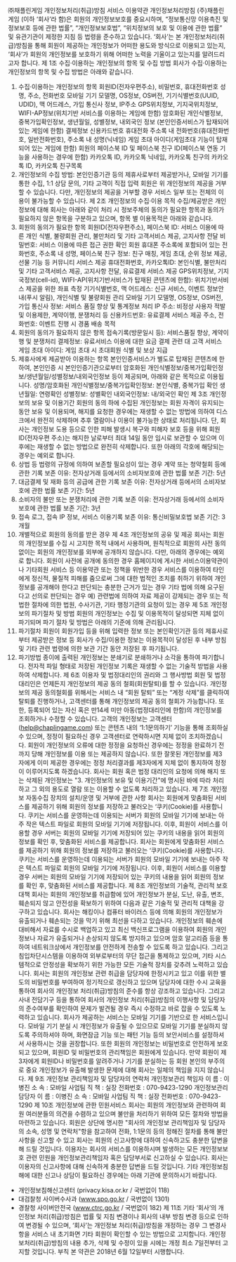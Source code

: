 ㈜채플린게임 개인정보처리(취급)방침
서비스 이용약관
개인정보처리방침
(주)채플린게임 (이하 ‘회사’라 함)은 회원의 개인정보보호를 중요시하며, “정보통신망 이용촉진 및 정보보호 등에 관한 법률”, “개인정보보호법”, “위치정보의 보호 및 이용에 관한 법률” 및 유관기관이 제정한 지침 등 법령을 준수하고 있습니다.
‘회사’는 본 개인정보처리(취급)방침을 통해 회원이 제공하는 개인정보가 어떠한 용도와 방식으로 이용되고 있는지, ‘회사’가 회원의 개인정보를 보호하기 위해 어떠한 노력을 기울이고 있는지를 알려드리고자 합니다.
제 1조 수집·이용하는 개인정보의 항목 및 수집 방법
회사가 수집·이용하는 개인정보의 항목 및 수집 방법은 아래와 같습니다.
1) 수집·이용하는 개인정보의 항목
회원ID(전자우편주소), 비밀번호, 휴대전화번호
성명, 주소, 전화번호
모바일 기기 모델명, OS정보, OS버전, 기기식별번호(UUID, UDID), 맥 어드레스, 가입 통신사 정보, IP주소
GPS위치정보, 기지국위치정보, WIFI-AP정보(위치기반 서비스를 이용하는 게임에 한함)
암호화된 개인식별정보, 중복가입확인정보, 생년월일, 성별정보, 내외국인 정보 (본인인증서비스가 탑재되어 있는 게임에 한함)
결제정보
신용카드번호
휴대전화 주소록 내 전화번호(휴대전화번호, 일반전화번호), 주소록 내 성명(닉네임)
게임 초대 아이디(게임초대 기능이 탑재되어 있는 게임에 한함)
회원의 페이스북 ID 및 페이스북 친구 ID(페이스북 연동 기능을 사용하는 경우에 한함)
카카오톡 ID, 카카오톡 닉네임, 카카오톡 친구의 카카오톡 ID, 카카오톡 친구목록
2) 개인정보의 수집 방법: 본인인증기관 등의 제휴사로부터 제공받거나, 모바일 기기를 통한 수집, 1:1 상담 문의, 기타 고객이 직접 입력
회원은 위 개인정보의 제공을 거부할 수 있습니다. 다만, 개인정보의 제공을 거부할 경우 서비스 일부 또는 전체의 이용이 불가능할 수 있습니다.
제 2조 개인정보의 수집·이용 목적
수집/제공받은 개인정보에 대해 회사는 아래와 같이 처리 시 정보주체의 동의가 필요한 항목과 동의가 필요하지 않은 항목을 구분하고 있으며, 항목 별 이용목적은 아래와 같습니다.
1) 회원의 동의가 필요한 항목
회원ID(전자우편주소), 페이스북 ID: 서비스 이용에 따른 개인 식별, 불량회원 관리, 불만처리 및 기타 고객서비스 제공, 고지사항 전달
비밀번호: 서비스 이용에 따른 접근 권한 확인
회원 휴대폰 주소록에 포함되어 있는 전화번호, 주소록 내 성명, 페이스북 친구 정보: 친구 매칭, 게임 초대, 순위 정보 제공, 선물 기능 등 커뮤니티 서비스 제공
휴대전화번호, 카카오톡ID: 본인식별, 불만처리 및 기타 고객서비스 제공, 고지사항 전달, 유료결제 서비스 제공
GPS위치정보, 기지국정보(cell-id), WIFI-AP(위치기반서비스가 탑재된 콘텐츠에 한함): 위치기반서비스 제공을 위한 좌표 측정
기기식별번호, 맥 어드레스: 신규 서비스, 이벤트 정보안내(푸시 알림), 개인식별 및 불량회원 관리
모바일 기기 모델명, OS정보, OS버전, 가입 통신사 정보: 서비스 품질 향상 및 통계정보 처리
IP 주소: 비정상 사용자 적발 및 이용제한, 계약이행, 분쟁처리 등
신용카드번호: 유료결제 서비스 제공
주소, 전화번호: 이벤트 진행 시 경품 배송 목적
2) 회원의 동의가 필요하지 않은 항목
접속기록(방문일시 등): 서비스품질 향상, 계약이행 및 분쟁처리
결제정보: 유료서비스 이용에 대한 요금 결제 관련 대 고객 서비스
게임 초대 아이디: 게임 초대 시 초대회원 식별 및 보상 지급
3) 제휴사에게 제공받아 이용하는 항목
본인인증서비스가 별도로 탑재된 콘텐츠에 한하여, 본인인증 시 본인인증기관으로부터 암호화된 개인식별정보/중복가입확인정보/생년월일/성별정보/내외국인정보 등이 제공되며, 아래와 같은 목적으로 이용됩니다.
성명/암호화된 개인식별정보/중복가입확인정보: 본인식별, 중복가입 확인
생년월일: 연령확인
성별정보: 성별확인
내외국인정보: 내/외국인 확인
제 3조 개인정보의 보유 및 이용기간
회원의 동의 하에 수집된 개인정보는 회원 자격이 유지되는 동안 보유 및 이용되며, 해지를 요청한 경우에는 재생할 수 없는 방법에 의하여 디스크에서 완전히 삭제하며 추후 열람이나 이용이 불가능한 상태로 처리됩니다.
단, 회사는 개인정보 도용 등으로 인한 피해 발생시 복구와 피해자 보호 등을 위해 회원ID(전자우편 주소)는 해지한 날로부터 최대 14일 동안 임시로 보관할 수 있으며 이후에는 재생할 수 없는 방법으로 완전히 삭제합니다. 또한 아래의 각호에 해당되는 경우는 예외로 합니다.
1) 상법 등 법령의 규정에 의하여 보존할 필요성이 있는 경우 계약 또는 청약철회 등에 관한 기록
보존 이유: 전자상거래 등에서의 소비자보호에 관한 법률
보존 기간: 5년
2) 대금결제 및 재화 등의 공급에 관한 기록
보존 이유: 전자상거래 등에서의 소비자보호에 관한 법률
보존 기간: 5년
3) 소비자의 불만 또는 분쟁처리에 관한 기록
보존 이유: 전자상거래 등에서의 소비자보호에 관한 법률
보존 기간: 3년
4) 접속 로그, 접속 IP 정보, 서비스 이용기록
보존 이유: 통신비밀보호법
보존 기간: 3개월
5) 개별적으로 회원의 동의를 받은 경우
제 4조 개인정보의 공유 및 제공
회사는 회원의 개인정보를 수집 시 고지한 목적 내에서 사용하며, 원칙적으로 회원의 사전 동의 없이는 회원의 개인정보를 외부에 공개하지 않습니다. 다만, 아래의 경우에는 예외로 합니다.
회원이 사전에 공개에 동의한 경우
홈페이지에 게시한 서비스이용약관이나 기타회원 서비스 등 이용약관 또는 정책을 위반한 경우
서비스를 이용하여 타인에게 정신적, 물질적 피해를 줌으로써 그에 대한 법적인 조치를 취하기 위하여 개인정보를 공개해야 한다고 판단되는 충분한 근거가 있는 경우
기타 법에 의해 요구된다고 선의로 판단되는 경우
예) 관련법에 의하여 자료 제공이 강제되는 경우 또는 적법한 절차에 의한 법원, 수사기관, 기타 행정기관의 요청이 있는 경우
제 5조 개인정보의 파기절차 및 방법
회원의 개인정보는 수집 및 이용목적이 달성되면 지체 없이 파기되며 파기 절차 및 방법은 아래의 기준에 의해 관리됩니다.
1) 파기절차
회원이 회원가입 등을 위해 입력한 정보 또는 본인확인기관 등의 제휴사로부터 제공받은 정보 등 회사가 수집/이용한 정보는 이용목적이 달성된 후 내부 방침 및 기타 관련 법령에 의한 보관 기간 동안 저장된 후 파기됩니다.
2) 파기방법
종이에 출력된 개인정보는 분쇄기로 분쇄하거나 소각을 통하여 파기합니다.
전자적 파일 형태로 저장된 개인정보 기록은 재생할 수 없는 기술적 방법을 사용하여 삭제합니다.
제 6조 이용자 및 법정대리인의 권리와 그 행사방법
회원 및 법정 대리인은 언제든지 개인정보의 제공 동의 철회(회원탈퇴)를 할 수 있습니다. 개인정보의 제공 동의철회를 위해서는 서비스 내 “회원 탈퇴” 또는 “계정 삭제”를 클릭하여 탈퇴를 진행하거나, 고객센터를 통해 개인정보의 제공 동의 철회가 가능합니다. 또한, 등록되어 있는 자신 혹은 만14세 미만 아동(법정대리인에 한함)의 개인정보를 조회하거나 수정할 수 있습니다.
고객의 개인정보는 고객센터(help@chaplingame.com) 또는 콘텐츠 내의 ‘1:1문의하기’ 기능을 통해 조회하실 수 있으며, 정정이 필요하신 경우 고객센터로 연락하시면 지체 없이 조치하겠습니다.
회원이 개인정보의 오류에 대한 정정을 요청하신 경우에는 정정을 완료하기 전까지 당해 개인정보를 이용 또는 제공하지 않습니다. 또한 잘못된 개인정보를 제3 자에게 이미 제공한 경우에는 정정 처리결과를 제3자에게 지체 없이 통지하여 정정이 이루어지도록 하겠습니다.
회사는 회원 혹은 법정 대리인의 요청에 의해 해지 또는 삭제된 개인정보는 "3. 개인정보의 보유 및 이용기간"에 명시된 바에 따라 처리하고 그 외의 용도로 열람 또는 이용할 수 없도록 처리하고 있습니다.
제 7조 개인정보 자동수집 장치의 설치/운영 및 거부에 관한 사항
회사는 회원에게 맞춤화된 서비스를 제공하기 위해 회원의 정보를 저장하고 불러오는 ‘쿠키(Cookie)를 사용합니다. 쿠키는 서비스를 운영하는데 이용되는 서버가 회원의 모바일 기기에 보내는 아주 작은 텍스트 파일로 회원의 모바일 기기에 저장됩니다. 이후, 회원이 서비스를 이용할 경우 서버는 회원의 모바일 기기에 저장되어 있는 쿠키의 내용을 읽어 회원의 정보를 확인 후, 맞춤화된 서비스를 제공합니다.
회사는 회원에게 맞춤화된 서비스를 제공하기 위해 회원의 정보를 저장하고 불러오는 ‘쿠키(Cookie)를 사용합니다. 쿠키는 서비스를 운영하는데 이용되는 서버가 회원의 모바일 기기에 보내는 아주 작은 텍스트 파일로 회원의 모바일 기기에 저장됩니다. 이후, 회원이 서비스를 이용할 경우 서버는 회원의 모바일 기기에 저장되어 있는 쿠키의 내용을 읽어 회원의 정보를 확인 후, 맞춤화된 서비스를 제공합니다.
제 8조 개인정보의 기술적, 관리적 보호대책
회사는 회원의 개인정보를 취급함에 있어 개인정보가 분실, 도난, 유출, 변조, 훼손되지 않고 안전성을 확보하기 위하여 다음과 같은 기술적 및 관리적 대책을 강구하고 있습니다.
회사는 해킹이나 컴퓨터 바이러스 등에 의해 회원의 개인정보가 유출되거나 훼손되는 것을 막기 위해 최선을 다하고 있습니다. 개인정보의 훼손에 대비해서 자료를 수시로 백업하고 있고 최신 백신프로그램을 이용하여 회원의 개인정보나 자료가 유출되거나 손상되지 않도록 방지하고 있으며 암호 알고리즘 등을 통하여 네트워크상에서 개인정보를 안전하게 전송할 수 있도록 하고 있습니다. 그리고 침입차단시스템을 이용하여 외부로부터의 무단 접근을 통제하고 있으며, 기타 시스템적으로 안정성을 확보하기 위한 가능한 모든 기술적 장치를 갖추려 노력하고 있습니다.
회사는 회원의 개인정보 관련 취급을 담당자에 한정시키고 있고 이를 위한 별도의 비밀번호를 부여하여 정기적으로 갱신하고 있으며 담당자에 대한 수시 교육을 통하여 회사의 개인정보 처리(취급)방침의 준수를 항상 강조하고 있습니다.
그리고 사내 전담기구 등을 통하여 회사의 개인정보 처리(취급)방침의 이행사항 및 담당자의 준수여부를 확인하여 문제가 발견될 경우 즉시 수정하고 바로 잡을 수 있도록 노력하고 있습니다.
회사가 제공하는 서비스는 모바일 기기를 기반으로 한 서비스입니다. 모바일 기기 분실 시 개인정보가 유출될 수 있으므로 모바일 기기를 분실하지 않도록 주의하셔야 하며, 화면잠금 기능 또는 패턴 기능 등의 보안서비스를 설정하셔서 사용하시는 것을 권장합니다. 또한 회원의 개인정보는 비밀번호로 안전하게 보호되고 있으며, 회원ID 및 비밀번호의 관리책임은 회원에게 있습니다. 만약 회원이 제3자에게 회원ID나 비밀번호를 알려주거나 기기를 분실하는 등 회원 본인의 부주의로 중요 개인정보가 유출해 발생한 문제에 대해 회사는 일체의 책임을 지지 않습니다.
제 9조 개인정보 관리책임자 및 담당자의 연락처
개인정보관리 책임자
이 름 : 이병진
소 속 : 모바일 사업팀
직 책 : 실장
전화번호 : 070-9423-1290
개인정보관리 담당자
이 름 : 이병진
소 속 : 모바일 사업팀
직 책 : 실장
전화번호 : 070-9423-1290
제 10조 개인정보에 관한 민원서비스
회사는 회원의 개인정보와 관련하여 회원 여러분들의 의견을 수렴하고 있으며 불만을 처리하기 위하여 모든 절차와 방법을 마련하고 있습니다.
회원은 상단에 명시한 "회사의 개인정보 관리책임자 및 담당자의 소속, 성명 및 연락처"항을 참고하여 전화, 1:1문의 등의 정해진 절차를 통해 불만사항을 신고할 수 있고 회사는 회원의 신고사항에 대하여 신속하고도 충분한 답변을 해 드릴 것입니다.
이용자는 회사의 서비스를 이용하시며 발생하는 모든 개인정보보호 관련 민원을 개인정보관리책임자 혹은 담당부서로 신고하실 수 있습니다.
회사는 이용자의 신고사항에 대해 신속하게 충분한 답변을 드릴 것입니다.
기타 개인정보침해에 대한 신고나 상담이 필요하신 경우에는 아래 기관에 문의하시기 바랍니다.
- 개인정보침해신고센터 (privacy.kisa.or.kr / 국번없이 118)
- 대검찰청 사이버수사과 (www.spo.go.kr / 국번없이 1301)
- 경찰청 사이버안전국 (www.ctrc.go.kr / 국번없이 182)
제 11조 기타
‘회사’의 개인정보 처리(취급)방침은 법률 및 지침 변경이나 회사의 내부 방침 변경 등으로 인하여 변경될 수 있으며, ‘회사’는 개인정보 처리(취급)방침을 개정하는 경우 그 변경사항을 서비스 내 초기화면 기타 회원이 확인할 수 있는 방법으로 고지합니다. 개인정보처리(취급)방침의 내용 추가, 삭제 및 수정이 있을 시에는 개정 최소 7일전부터 고지할 것입니다.
부칙
본 약관은 2018년 6월 12일부터 시행합니다.